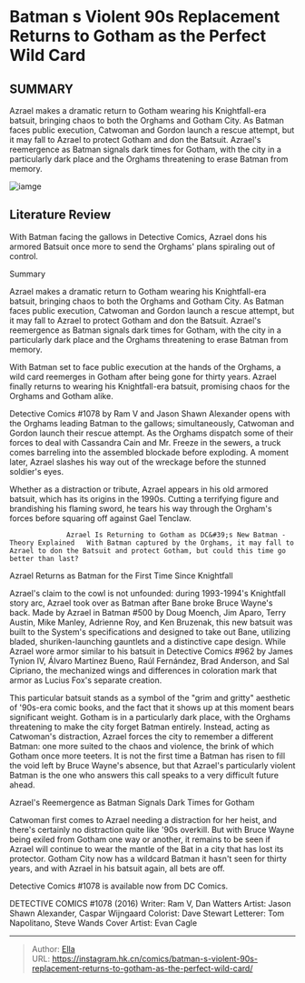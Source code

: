 # Batman s Violent  90s Replacement Returns to Gotham as the Perfect Wild Card


## SUMMARY 



  Azrael makes a dramatic return to Gotham wearing his Knightfall-era batsuit, bringing chaos to both the Orghams and Gotham City.   As Batman faces public execution, Catwoman and Gordon launch a rescue attempt, but it may fall to Azrael to protect Gotham and don the Batsuit.   Azrael&#39;s reemergence as Batman signals dark times for Gotham, with the city in a particularly dark place and the Orghams threatening to erase Batman from memory.  

![iamge](https://static1.srcdn.com/wordpress/wp-content/uploads/2023/11/azrael-batsuit-cover.jpg)

## Literature Review

With Batman facing the gallows in Detective Comics, Azrael dons his armored Batsuit once more to send the Orghams&#39; plans spiraling out of control.





Summary

  Azrael makes a dramatic return to Gotham wearing his Knightfall-era batsuit, bringing chaos to both the Orghams and Gotham City.   As Batman faces public execution, Catwoman and Gordon launch a rescue attempt, but it may fall to Azrael to protect Gotham and don the Batsuit.   Azrael&#39;s reemergence as Batman signals dark times for Gotham, with the city in a particularly dark place and the Orghams threatening to erase Batman from memory.  







With Batman set to face public execution at the hands of the Orghams, a wild card reemerges in Gotham after being gone for thirty years. Azrael finally returns to wearing his Knightfall-era batsuit, promising chaos for the Orghams and Gotham alike.

Detective Comics #1078 by Ram V and Jason Shawn Alexander opens with the Orghams leading Batman to the gallows; simultaneously, Catwoman and Gordon launch their rescue attempt. As the Orghams dispatch some of their forces to deal with Cassandra Cain and Mr. Freeze in the sewers, a truck comes barreling into the assembled blockade before exploding. A moment later, Azrael slashes his way out of the wreckage before the stunned soldier&#39;s eyes.

          

Whether as a distraction or tribute, Azrael appears in his old armored batsuit, which has its origins in the 1990s. Cutting a terrifying figure and brandishing his flaming sword, he tears his way through the Orgham&#39;s forces before squaring off against Gael Tenclaw.




                  Azrael Is Returning to Gotham as DC&#39;s New Batman - Theory Explained   With Batman captured by the Orghams, it may fall to Azrael to don the Batsuit and protect Gotham, but could this time go better than last?   


 Azrael Returns as Batman for the First Time Since Knightfall 


          

Azrael&#39;s claim to the cowl is not unfounded: during 1993-1994&#39;s Knightfall story arc, Azrael took over as Batman after Bane broke Bruce Wayne&#39;s back. Made by Azrael in Batman #500 by Doug Moench, Jim Aparo, Terry Austin, Mike Manley, Adrienne Roy, and Ken Bruzenak, this new batsuit was built to the System&#39;s specifications and designed to take out Bane, utilizing bladed, shuriken-launching gauntlets and a distinctive cape design. While Azrael wore armor similar to his batsuit in Detective Comics #962 by James Tynion IV, Álvaro Martínez Bueno, Raúl Fernández, Brad Anderson, and Sal Cipriano, the mechanized wings and differences in coloration mark that armor as Lucius Fox&#39;s separate creation.




This particular batsuit stands as a symbol of the &#34;grim and gritty&#34; aesthetic of &#39;90s-era comic books, and the fact that it shows up at this moment bears significant weight. Gotham is in a particularly dark place, with the Orghams threatening to make the city forget Batman entirely. Instead, acting as Catwoman&#39;s distraction, Azrael forces the city to remember a different Batman: one more suited to the chaos and violence, the brink of which Gotham once more teeters. It is not the first time a Batman has risen to fill the void left by Bruce Wayne&#39;s absence, but that Azrael&#39;s particularly violent Batman is the one who answers this call speaks to a very difficult future ahead.



 Azrael&#39;s Reemergence as Batman Signals Dark Times for Gotham 
          

Catwoman first comes to Azrael needing a distraction for her heist, and there&#39;s certainly no distraction quite like &#39;90s overkill. But with Bruce Wayne being exiled from Gotham one way or another, it remains to be seen if Azrael will continue to wear the mantle of the Bat in a city that has lost its protector. Gotham City now has a wildcard Batman it hasn&#39;t seen for thirty years, and with Azrael in his batsuit again, all bets are off.






Detective Comics #1078 is available now from DC Comics.




 DETECTIVE COMICS #1078 (2016)                  Writer: Ram V, Dan Watters   Artist: Jason Shawn Alexander, Caspar Wijngaard   Colorist: Dave Stewart   Letterer: Tom Napolitano, Steve Wands   Cover Artist: Evan Cagle      




---

> Author: [Ella](https://instagram.hk.cn/)  
> URL: https://instagram.hk.cn/comics/batman-s-violent-90s-replacement-returns-to-gotham-as-the-perfect-wild-card/  

